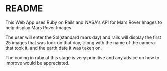 # README

This Web App uses Ruby on Rails and NASA's API for Mars Rover Images to help display
Mars Rover Images.

The user will enter the Sol(standard mars day) and rails will display the first 25 images
that was took on that day, along with the name of the camera that took it, and the earth date
it was taken on.

The coding in ruby at this stage is very primitive and any advice on how to improve would
be appreciated.
